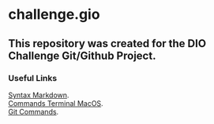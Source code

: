 # challenge.gio

## This repository was created for the DIO Challenge Git/Github Project. 

### Useful Links
[Syntax Markdown](https://www.markdownguide.org/basic-syntax/).   
[Commands Terminal MacOS](https://www.techrepublic.com/article/16-terminal-commands-every-user-should-know/https://www.techrepublic.com/article/16-terminal-commands-every-user-should-know/).   
[Git Commands](https://dzone.com/articles/top-20-git-commands-with-examples). 
